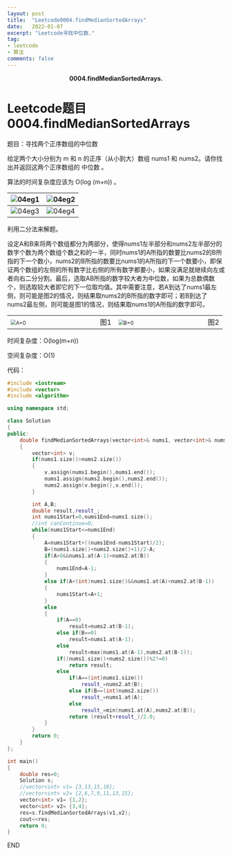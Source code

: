 ```yaml
---
layout: post
title:  "Leetcode0004.findMedianSortedArrays"
date:   2022-01-07
excerpt: "Leetcode寻找中位数."
tag:
- leetcode 
- 算法
comments: false
---
```


<center><b>0004.findMedianSortedArrays.</b> </center>

# Leetcode题目0004.findMedianSortedArrays

题目：寻找两个正序数组的中位数

给定两个大小分别为 m 和 n 的正序（从小到大）数组 nums1 和 nums2。请你找出并返回这两个正序数组的 中位数 。

算法的时间复杂度应该为 O(log (m+n)) 。

| ![04eg1](https://gitee.com/llesssssa/imagebed/raw/master/master/04eg1.png) | ![04eg2](https://gitee.com/llesssssa/imagebed/raw/master/master/04eg2.png) |
| ------------------------------------------------------------ | ------------------------------------------------------------ |
| ![04eg3](https://gitee.com/llesssssa/imagebed/raw/master/master/04eg3.png) | ![04eg4](https://gitee.com/llesssssa/imagebed/raw/master/master/04eg4.png) |

利用二分法来解题。

设定A和B来将两个数组都分为两部分，使得nums1左半部分和nums2左半部分的数字个数为两个数组个数之和的一半，同时nums1的A所指的数要比nums2的B所指的下一个数小，nums2的B所指的数要比nums1的A所指的下一个数要小，即保证两个数组的左侧的所有数字比右侧的所有数字都要小，如果没满足就继续向左或者向右二分分割。最后，选取AB所指的数字较大者为中位数，如果为总数偶数个，则选取较大者即它的下一位取均值。其中需要注意，若A到达了nums1最左侧，则可能是图2的情况，则结果取nums2的B所指的数字即可；若B到达了nums2最左侧，则可能是图1的情况，则结果取nums1的A所指的数字即可。

<table>
    <tr><td><img src="https://gitee.com/llesssssa/imagebed/raw/master/master/202201081304741.png" alt="A=0" style="zoom:75%;" />&nbsp&nbsp&nbsp&nbsp&nbsp&nbsp&nbsp&nbsp&nbsp&nbsp&nbsp&nbsp&nbsp&nbsp&nbsp&nbsp&nbsp&nbsp&nbsp&nbsp&nbsp&nbsp&nbsp&nbsp&nbsp&nbsp&nbsp&nbsp&nbsp&nbsp&nbsp&nbsp&nbsp&nbsp&nbsp&nbsp&nbsp&nbsp&nbsp&nbsp图1</td><td><img src="https://gitee.com/llesssssa/imagebed/raw/master/master/202201081305934.png" alt="B=0" style="zoom:75%;" />&nbsp&nbsp&nbsp&nbsp&nbsp&nbsp&nbsp&nbsp&nbsp&nbsp&nbsp&nbsp&nbsp&nbsp&nbsp&nbsp&nbsp&nbsp&nbsp&nbsp&nbsp&nbsp&nbsp&nbsp&nbsp&nbsp&nbsp&nbsp&nbsp&nbsp&nbsp&nbsp&nbsp&nbsp&nbsp&nbsp&nbsp&nbsp&nbsp&nbsp图2</td></tr>
</table>
时间复杂度：O(log(m+n))

空间复杂度：O(1)

代码：

```c++
#include <iostream>
#include <vector>
#include <algorithm>

using namespace std;

class Solution
{
public:
    double findMedianSortedArrays(vector<int>& nums1, vector<int>& nums2)
    {
        vector<int> v;
        if(nums1.size()>nums2.size())
        {
            v.assign(nums1.begin(),nums1.end());
            nums1.assign(nums2.begin(),nums2.end());
            nums2.assign(v.begin(),v.end());
        }

        int A,B;
        double result,result_;
        int nums1Start=0,nums1End=nums1.size();
        //int canContinue=0;
        while(nums1Start<=nums1End)
        {
            A=nums1Start+((nums1End-nums1Start)/2);
            B=(nums1.size()+nums2.size()+1)/2-A;
            if(A>0&&nums1.at(A-1)>nums2.at(B))
            {
                nums1End=A-1;
            }
            else if(A<(int)nums1.size()&&nums1.at(A)<nums2.at(B-1))
            {
                nums1Start=A+1;
            }
            else
            {
                if(A==0)
                    result=nums2.at(B-1);
                else if(B==0)
                    result=nums1.at(A-1);
                else
                    result=max(nums1.at(A-1),nums2.at(B-1));
                if((nums1.size()+nums2.size())%2!=0)
                    return result;
                else
                    if(A==(int)nums1.size())
                        result_=nums2.at(B);
                    else if(B==(int)nums2.size())
                        result_=nums1.at(A);
                    else
                        result_=min(nums1.at(A),nums2.at(B));
                    return (result+result_)/2.0;
            }
        }
        return 0;
    }
};

int main()
{
    double res=0;
    Solution s;
    //vector<int> v1= {3,13,15,18};
    //vector<int> v2= {2,6,7,9,11,13,15};
    vector<int> v1= {1,2};
    vector<int> v2= {3,4};
    res=s.findMedianSortedArrays(v1,v2);
    cout<<res;
    return 0;
}
```



END